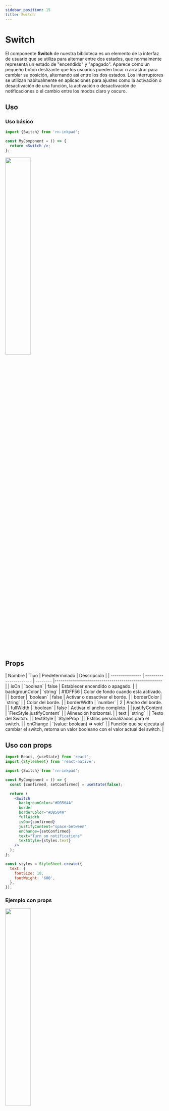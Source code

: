 ```yaml
---
sidebar_position: 15
title: Switch
---
```


# Switch

El componente **Switch** de nuestra biblioteca es un elemento de la interfaz de usuario que se utiliza para alternar entre dos estados, que normalmente representa un estado de "encendido" y "apagado". Aparece como un pequeño botón deslizante que los usuarios pueden tocar o arrastrar para cambiar su posición, alternando así entre los dos estados. Los interruptores se utilizan habitualmente en aplicaciones para ajustes como la activación o desactivación de una función, la activación o desactivación de notificaciones o el cambio entre los modos claro y oscuro.

## Uso

### Uso básico

```jsx
import {Switch} from 'rn-inkpad';

const MyComponent = () => {
  return <Switch />;
};
```

<img width="40%"  src="https://res.cloudinary.com/fercloudinary/image/upload/v1716306859/packages/switch/switch-simple_mexil0.gif" />

## Props

<div class="table-responsive">
| Nombre | Tipo | Predeterminado | Descripción |
| --------------- | ---------------------- | -------- |----------------------------------------------------- |
| isOn | `boolean` | false | Establecer encendido o apagado. |
| backgrounColor | `string` | #1DFF56 | Color de fondo cuando esta activado. |
| border | `boolean` | false | Activar o desactivar el borde. |
| borderColor | `string` | | Color del borde. |
| borderWidth | `number` | 2 | Ancho del borde. |
| fullWidth | `boolean` | false | Activar el ancho completo. |
| justifyContent | `FlexStyle.justifyContent` | | Alineación horizontal. |
| text | `string` | | Texto del Switch. |
| textStyle | `StyleProp<TextStyle>` | | Estilos personalizados para el switch. |
| onChange | `(value: boolean) => void` | | Función que se ejecuta al cambiar el switch, retorna un valor booleano con el valor actual del switch. |
</div>

## Uso con props

```jsx
import React, {useState} from 'react';
import {StyleSheet} from 'react-native';

import {Switch} from 'rn-inkpad';

const MyComponent = () => {
  const [confirmed, setConfirmed] = useState(false);

  return (
    <Switch
      backgrounColor="#DB504A"
      border
      borderColor="#DB504A"
      fullWidth
      isOn={confirmed}
      justifyContent="space-between"
      onChange={setConfirmed}
      text="Turn on notifications"
      textStyle={styles.text}
    />
  );
};

const styles = StyleSheet.create({
  text: {
    fontSize: 18,
    fontWeight: '600',
  },
});
```

### Ejemplo con props

<img width="40%"  src="https://res.cloudinary.com/fercloudinary/image/upload/v1716306859/packages/switch/switch-props_whiq24.gif" />
